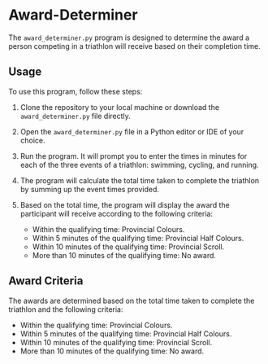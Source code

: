 # Award-Determiner

The `award_determiner.py` program is designed to determine the award a person competing in a triathlon will receive based on their completion time.

## Usage

To use this program, follow these steps:

1. Clone the repository to your local machine or download the `award_determiner.py` file directly.

2. Open the `award_determiner.py` file in a Python editor or IDE of your choice.

3. Run the program. It will prompt you to enter the times in minutes for each of the three events of a triathlon: swimming, cycling, and running.

4. The program will calculate the total time taken to complete the triathlon by summing up the event times provided.

5. Based on the total time, the program will display the award the participant will receive according to the following criteria:

   - Within the qualifying time: Provincial Colours.
   - Within 5 minutes of the qualifying time: Provincial Half Colours.
   - Within 10 minutes of the qualifying time: Provincial Scroll.
   - More than 10 minutes of the qualifying time: No award.

## Award Criteria

The awards are determined based on the total time taken to complete the triathlon and the following criteria:

- Within the qualifying time: Provincial Colours.
- Within 5 minutes of the qualifying time: Provincial Half Colours.
- Within 10 minutes of the qualifying time: Provincial Scroll.
- More than 10 minutes of the qualifying time: No award.
